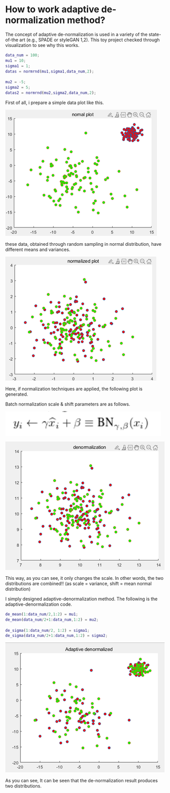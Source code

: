 # How to work adaptive de-normalization method?

The concept of adaptive de-normalization is used in a variety of the state-of-the art (e.g., SPADE or styleGAN 1,2). This toy project checked through visualization to see why this works.



```matlab
data_num = 100;
mu1 = 10;
sigma1 = 1;
datas = normrnd(mu1,sigma1,data_num,2);

mu2 = -5;
sigma2 = 5;
datas2 = normrnd(mu2,sigma2,data_num,2);
```

First of all, i prepare a simple data plot like this. 

![image-20210322220605034](img_src/image-20210322220605034.png)

these data, obtained through random sampling in normal distribution, have different means and variances.

![image-20210322220802165](img_src/image-20210322220802165.png)

Here, if normalization techniques are applied, the following plot is generated.



Batch normalization scale & shift parameters are as follows.

![image-20210322220855090](img_src/image-20210322220855090.png)

![image-20210322221013868](img_src/image-20210322221013868.png)

This way, as you can see, it only changes the scale. In other words, the two distributions are combined!! (as scale = variance, shift = mean normal distribution)



I simply designed adaptive-denormalization method. The following is the adaptive-denormalization code. 

```matlab
de_mean(1:data_num/2,1:2) = mu1;
de_mean(data_num/2+1:data_num,1:2) = mu2;

de_sigma(1:data_num/2, 1:2) = sigma1;
de_sigma(data_num/2+1:data_num,1:2) = sigma2;
```



![image-20210322221146320](img_src/image-20210322221146320.png)

As you can see, It can be seen that the de-normalization result produces two distributions.



